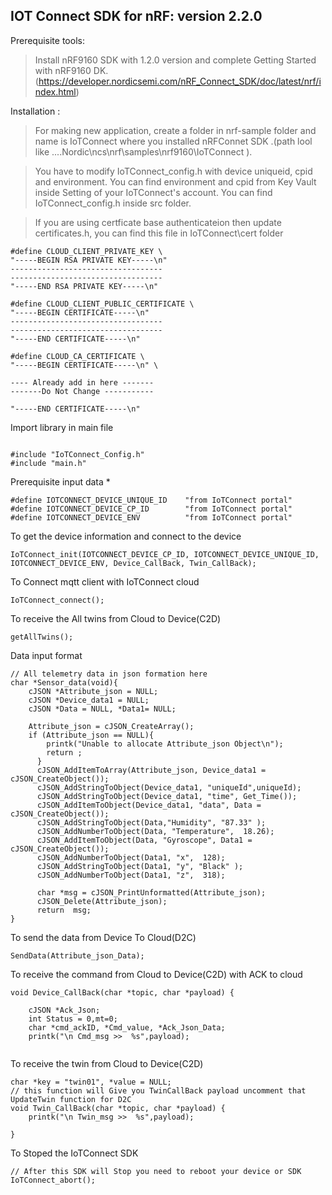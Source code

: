 ## IOT Connect SDK for nRF: version 2.2.0

Prerequisite tools:

> Install nRF9160 SDK with 1.2.0 version and complete Getting Started with nRF9160 DK.
	(https://developer.nordicsemi.com/nRF_Connect_SDK/doc/latest/nrf/index.html)

Installation :
> For making new application, create a folder in nrf-sample folder and name is IoTConnect where you installed nRFConnet SDK .(path lool like  ....Nordic\ncs\nrf\samples\nrf9160\IoTConnect ).

>You have to modify IoTConnect_config.h with device uniqueid, cpid and environment. You can find environment and cpid from Key Vault inside Setting of your IoTConnect's account. You can find IoTConnect_config.h inside src folder.

>If you are using certficate base authenticateion then update certificates.h, you can find this file in IoTConnect\cert folder

```C-SDK
#define CLOUD_CLIENT_PRIVATE_KEY \
"-----BEGIN RSA PRIVATE KEY-----\n"
----------------------------------
----------------------------------
"-----END RSA PRIVATE KEY-----\n"

#define CLOUD_CLIENT_PUBLIC_CERTIFICATE \
"-----BEGIN CERTIFICATE-----\n"
----------------------------------
----------------------------------
"-----END CERTIFICATE-----\n"

#define CLOUD_CA_CERTIFICATE \
"-----BEGIN CERTIFICATE-----\n" \

---- Already add in here -------
-------Do Not Change -----------

"-----END CERTIFICATE-----\n"
```

Import library in main file 
```C-SDK

#include "IoTConnect_Config.h"
#include "main.h"
```

Prerequisite input data *
```C-SDK
#define IOTCONNECT_DEVICE_UNIQUE_ID    "from IoTConnect portal"
#define IOTCONNECT_DEVICE_CP_ID        "from IoTConnect portal"
#define IOTCONNECT_DEVICE_ENV          "from IoTConnect portal"
```

To get the device information and connect to the device
```C-SDK
IoTConnect_init(IOTCONNECT_DEVICE_CP_ID, IOTCONNECT_DEVICE_UNIQUE_ID, IOTCONNECT_DEVICE_ENV, Device_CallBack, Twin_CallBack);
```

To Connect mqtt client with IoTConnect cloud 
```C-SDK
IoTConnect_connect();
```

To receive the All twins from Cloud to Device(C2D)
```C-SDK
getAllTwins();
```

Data input format
```C-SDK
// All telemetry data in json formation here
char *Sensor_data(void){
    cJSON *Attribute_json = NULL;
    cJSON *Device_data1 = NULL;
    cJSON *Data = NULL, *Data1= NULL;

    Attribute_json = cJSON_CreateArray();
    if (Attribute_json == NULL){
        printk("Unable to allocate Attribute_json Object\n");
        return ;    
      }
      cJSON_AddItemToArray(Attribute_json, Device_data1 = cJSON_CreateObject());
      cJSON_AddStringToObject(Device_data1, "uniqueId",uniqueId);
      cJSON_AddStringToObject(Device_data1, "time", Get_Time());
      cJSON_AddItemToObject(Device_data1, "data", Data = cJSON_CreateObject());
      cJSON_AddStringToObject(Data,"Humidity", "87.33" );
      cJSON_AddNumberToObject(Data, "Temperature",  18.26);
      cJSON_AddItemToObject(Data, "Gyroscope", Data1 = cJSON_CreateObject());
      cJSON_AddNumberToObject(Data1, "x",  128);
      cJSON_AddStringToObject(Data1, "y", "Black" );
      cJSON_AddNumberToObject(Data1, "z",  318);
      
      char *msg = cJSON_PrintUnformatted(Attribute_json);
      cJSON_Delete(Attribute_json);
      return  msg;
}
```

To send the data from Device To Cloud(D2C)
```C-SDK
SendData(Attribute_json_Data);
```

To receive the command from Cloud to Device(C2D) with ACK to cloud
```C-SDK
void Device_CallBack(char *topic, char *payload) {      
    
    cJSON *Ack_Json;
    int Status = 0,mt=0;
    char *cmd_ackID, *Cmd_value, *Ack_Json_Data;
    printk("\n Cmd_msg >>  %s",payload);   
	
```

To receive the twin from Cloud to Device(C2D)
```C-SDK
char *key = "twin01", *value = NULL;
// this function will Give you TwinCallBack payload uncomment that UpdateTwin function for D2C
void Twin_CallBack(char *topic, char *payload) {      
    printk("\n Twin_msg >>  %s",payload);  
	
}

```
To Stoped the IoTConnect SDK
```C-SDK
// After this SDK will Stop you need to reboot your device or SDK
IoTConnect_abort();   
```
